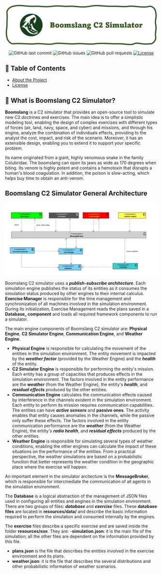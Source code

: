 <p align="center">
  <a href="" rel="noopener">
 <img src="resources/img/boomslang-logo.png" alt="Bomslang C2 Simulator" width="500"></a>
</p>

<div align="center">

![GitHub last commit](https://img.shields.io/github/last-commit/kabartsjc/boomslang-c2-sim)
![GitHub issues](https://img.shields.io/github/issues/kabartsjc/boomslang-c2-sim)
![GitHub pull requests](https://img.shields.io/github/issues-pr/kabartsjc/boomslang-c2-sim)
[![License](https://img.shields.io/badge/license-GPL-blue.svg)](/LICENSE)
</div>


## 📝 Table of Contents

- [About the Project](#about)
- [License](/LICENSE)

## 🐍 What is Boomslang C2 Simulator? <a name = "about"></a>

**Boomslang** is a C2 simulator that provides an open-source tool to simulate new C2 doctrines and exercises. The main idea is to offer a simplistic modeling tool, enabling the design of complex exercises with different types of forces (air, land, navy, space, and cyber) and missions, and through his engine, analyze the combination of individuals effects, providing to the analyst the cost, impact, and risk of the scenario. Moreover, it has an extensible design, enabling you to extend it to support your specific problem.

Its name originated from a giant, highly venomous snake in the family Colubridae. The boomslang can open its jaws as wide as 170 degrees when biting. Its venom is highly potent and contains a hemotoxin that disrupts a human's blood coagulation. In addition, the poison is slow-acting, which helps buy time to obtain an anti-venom.

<h2> Boomslang C2 Simulator General Architecture</h2>

<a href="resources/img/boomslang-architecture.png">![Logo](resources/img/boomslang-architecture.png)</a>

Boomslang C2 simulator uses a **_publish-subscribe architecture_**. Each simulation engine publishes the status of its entities as it consumes the simulation status produced by other engines to their internal calculus. **Exercise Manager** is responsible for the time management and synchronization of all machines involved in the simulation environment. During its initialization, Exercise Management reads the plans saved in a **Database_ component** and loads all required framework components to run a simulator. 

The main engine components of Boomslang C2 simulator are: **Physical Engine**, **C2 Simulator Engine**, **Communication Engine**, and **Weather Engine**. 

- **Physical Engine** is responsible for calculating the movement of the entities in the simulation environment. The entity movement is impacted by the **_weather factor_** (provided by the Weather Engine) and the **_health_** of the entity.
- **C2 Simulator Engine** is responsible for performing the entity's mission. Each entity has a group of capacities that produces effects in the simulation environment. The factors involved in the entity performance are the **_weather_** (from the Weather Engine), the entity's **_health_**, and **_residual effects_** produced by the other entities.
-  **Communication Engine** calculates the communication effects caused by interference in the channels existent in the simulation environment. Each entity to perform its mission requires communication capabilities. The entities can have **_active sensors_** and **passive ones**. The activity enables that entity causes anomalies in the channels, while the passive only suffer these effects. The factors involved in the entity communication performance are the **_weather_** (from the Weather Engine), the entity's **_radio health_**, and **_residual effects_** produced by the other entities.
- **Weather Engine** is responsible for simulating several types of weather conditions, enabling the other engines can calculate the impact of these situations on the performance of the entities. From a practical perspective, the weather simulations are based on a probabilistic function that better represents the weather condition in the geographic place where the exercise will happen.

An important element in the simulator arcitecture is the **MessageBroker**, which is responsible for intercmediate the communication of all agents in the simulation environment.

The **Database** is a logical abstraction of the management of JSON files used in configuring all entities and engines in the simulation environment. There are two groups of files: **_database_** and **_exercise_** files. These **database files** are located in **resources/data/** and describe the basic information required to perform the simulation and consumed internally by the engines. 

The **exercise** files describe a specific exercise and are saved inside the folder **resources/exe**. They are:
-**simulation.json**: it is the main file of the simulation; all the other files are dependent on the information provided by this file.
- **plans.json** is the file that describes the entities involved in the exercise environment and its plans.
- **weather.json**: it is the file that describes the several distributions and other probabilistic information of weather scenarios.





